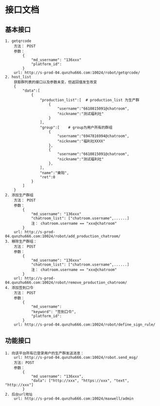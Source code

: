 # 接口文档

## 基本接口

    1. getqrcode
        方法： POST
        参数： 
            {
                "md_username": "136xxx"
                "platform_id":
            }
        url: http://s-prod-04.qunzhu666.com:10024/robot/getqrcode/
    2. host_list
        获取群列表的接口以及参数未变，但返回值发生改变
        {
            "data":[
                {
                    "production_list":[  # production_list 为生产群
                        {
                            "username":"6610815091@chatroom",
                            "nickname":"测试福利社"
                        }
                    ],
                    "group":[    # group为用户所有的群组
                        {
                            "username":"6947816994@chatroom",
                            "nickname":"福利社XXXX"
                        },
                        {
                            "username":"6610815091@chatroom",
                            "nickname":"测试福利社"
                        },
                    ],
                    "name":"樂阳",
                    "ret":0
                }
            ]
        }
    2. 添加生产群组
        方法： POST
        参数：
            {
                "md_username": "136xxx"
                "chatroom_list": ["chatroom.username",......]
                注： chatroom.username == "xxx@chatroom"
            }
        url: http://s-prod-04.qunzhu666.com:10024/robot/add_production_chatroom/
    3. 移除生产群组：
        方法： POST
        参数：
            {
                "md_username": "136xxx"
                "chatroom_list": ["chatroom.username",......]
                注： chatroom.username == "xxx@chatroom"
            }
        url: http://s-prod-04.qunzhu666.com:10024/robot/remove_production_chatroom/
    4. 添加签到口令
        方法： POST
        参数：
            {
                "md_username": 
                "keyword": "签到口令",
                "platform_id": 
            }
        url: http://s-prod-04.qunzhu666.com:10024/robot/define_sign_rule/

## 功能接口

    1. 向该平台所有已登录用户的生产群发送消息：
        url: http://s-prod-04.qunzhu666.com:10024/robot.send_msg/
        方法: POST
        参数： 
            {
                "md_username": "136xxx",
                "data": ["http://xxx", "https://xxx", "text", "http://xxx"]
            }
    2. 后台url地址
        url: http://s-prod-04.qunzhu666.com:10024/maxwell/admin